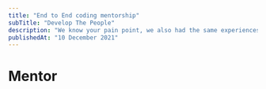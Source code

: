 ```yaml
---
title: "End to End coding mentorship"
subTitle: "Develop The People"
description: "We know your pain point, we also had the same experiences. Private method with experienced tutor will help your learning process."
publishedAt: "10 December 2021"
---
```


# Mentor
